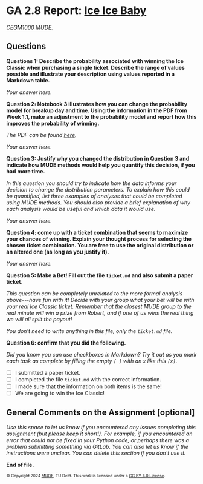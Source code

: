 # GA 2.8 Report: [Ice Ice Baby](https://www.youtube.com/watch?v=rog8ou-ZepE)

*[CEGM1000 MUDE](http://mude.citg.tudelft.nl/).*
## Questions

**Questions 1: Describe the probability associated with winning the Ice Classic when purchasing a single ticket. Describe the range of values possible and illustrate your description using values reported in a Markdown table.**

_Your answer here._

**Question 2: Notebook 3 illustrates how you can change the probability model for breakup day and time. Using the information in the PDF from Week 1.1, make an adjustment to the probability model and report how this improves the probability of winning.**

_The PDF can be found [here](https://mude.citg.tudelft.nl/2024/files/Week_1_1/)._

_Your answer here._

**Question 3: Justify why you changed the distribution in Question 3 and indicate how MUDE methods would help you quantify this decision, if you had more time.**

_In this question you should try to indicate how the data informs your decision to change the distribution parameters. To explain how this could be quantified, list three examples of analyses that could be completed using MUDE methods. You should also provide a brief explanation of why each analysis would be useful and which data it would use._

_Your answer here._

**Question 4: come up with a ticket combination that seems to maximize your chances of winning. Explain your thought process for selecting the chosen ticket combination. You are free to use the original distribution or an altered one (as long as you justify it).**

_Your answer here._

**Question 5: Make a Bet! Fill out the file `ticket.md` and also submit a paper ticket.**

_This question can be completely unrelated to the more formal analysis above---have fun with it! Decide with your group what your bet will be with your real Ice Classic ticket. Remember that the closest MUDE group to the real minute will win a prize from Robert, and if one of us wins the real thing we will all split the payout!_

_You don't need to write anything in this file, only the `ticket.md` file._

**Question 6: confirm that you did the following.**

_Did you know you can use checkboxes in Markdown? Try it out as you mark each task as complete by filling the empty `[ ]` with an `x` like this `[x]`._

- [ ] I submitted a paper ticket.
- [ ] I completed the file `ticket.md` with the correct information.
- [ ] I made sure that the information on both items is the same!
- [ ] We are going to win the Ice Classic!

## General Comments on the Assignment [optional]

_Use this space to let us know if you encountered any issues completing this assignment (but please keep it short!). For example, if you encountered an error that could not be fixed in your Python code, or perhaps there was a problem submitting something via GitLab. You can also let us know if the instructions were unclear. You can delete this section if you don't use it._

**End of file.**

<span style="font-size: 75%">
&copy; Copyright 2024 <a rel="MUDE" href="http://mude.citg.tudelft.nl/">MUDE</a>, TU Delft. This work is licensed under a <a rel="license" href="http://creativecommons.org/licenses/by/4.0/">CC BY 4.0 License</a>.


